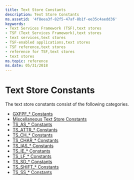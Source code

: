 ```yaml
---
title: Text Store Constants
description: Text Store Constants
ms.assetid: '4f8eea3f-82f5-47af-8b1f-ee35c4aedd36'
keywords:
- Text Services Framework (TSF),text stores
- TSF (Text Services Framework),text stores
- text services,text stores
- TSF-enabled applications,text stores
- TSF reference,text stores
- reference for TSF,text stores
- text stores
ms.topic: reference
ms.date: 05/31/2018
---
```


# Text Store Constants

The text store constants consist of the following categories.

-   [GXFPF\_\* Constants](gxfpf--constants.md)
-   [Miscellaneous Text Store Constants](miscellaneous-text-store-constants.md)
-   [TS\_AS\_\* Constants](ts-as--constants.md)
-   [TS\_ATTR\_\* Constants](ts-attr--constants.md)
-   [TS\_CH\_\* Constants](ts-ch--constants.md)
-   [TS\_CHAR\_\* Constants](ts-char--constants.md)
-   [TS\_IAS\_\* Constants](ts-ias--constants.md)
-   [TS\_IE\_\* Constants](ts-ie--constants.md)
-   [TS\_LF\_\* Constants](ts-lf--constants.md)
-   [TS\_SD\_\* Constants](ts-sd--constants.md)
-   [TS\_SHIFT\_\* Constants](ts-shift--constants.md)
-   [TS\_SS\_\* Constants](ts-ss--constants.md)

 

 




